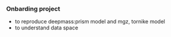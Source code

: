 ### Onbarding project
- to reproduce deepmass:prism model and mgz, tornike model
- to understand data space
